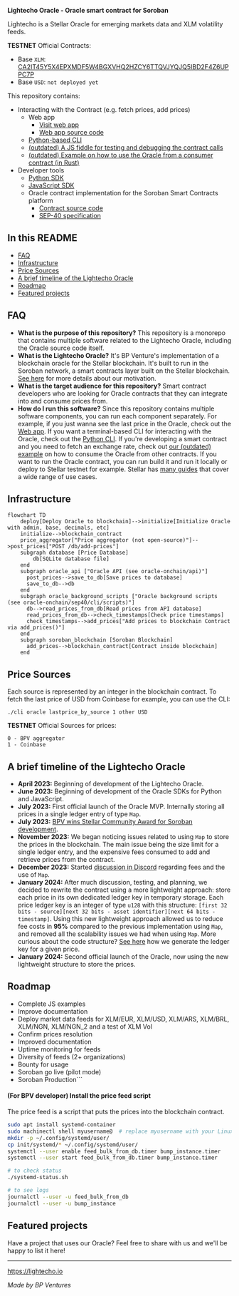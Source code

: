 **Lightecho Oracle - Oracle smart contract for Soroban**

Lightecho is a Stellar Oracle for emerging markets data and XLM volatility feeds.

**TESTNET** Official Contracts:

- Base `XLM`: [CA2IT45Y5X4EPXMDF5W4BGXVHQ2HZCY6TTQVJYQJQ5IBD2F4Z6UPPC7P](https://stellar.expert/explorer/testnet/contract/CA2IT45Y5X4EPXMDF5W4BGXVHQ2HZCY6TTQVJYQJQ5IBD2F4Z6UPPC7P)
- Base `USD`: `not deployed yet`

This repository contains:

- Interacting with the Contract (e.g. fetch prices, add prices)
  - Web app
    - [Visit web app](https://bp-ventures.github.io/lightecho-stellar-oracle/)
    - [Web app source code](./docs/v2.html)
  - [Python-based CLI](./oracle-onchain/sep40/cli)
  - [(outdated) A JS fiddle for testing and debugging the contract calls](https://playcode.io/1678393)
  - [(outdated) Example on how to use the Oracle from a consumer contract (in Rust)](./oracle-onchain/sep40/examples/price_up_down)
- Developer tools
  - [Python SDK](./oracle-sdk/python)
  - [JavaScript SDK](./oracle-sdk/javascript)
  - Oracle contract implementation for the Soroban Smart Contracts platform
    - [Contract source code](./oracle-onchain/sep40/contract)
    - [SEP-40 specification](https://github.com/stellar/stellar-protocol/blob/master/ecosystem/sep-0040.md)

## In this README

- [FAQ](#faq)
- [Infrastructure](#infrastructure)
- [Price Sources](#price-sources)
- [A brief timeline of the Lightecho Oracle](a-brief-timeline-of-the-lightecho-oracle)
- [Roadmap](#roadmap)
- [Featured projects](#featured-projects)

## FAQ

- **What is the purpose of this repository?**
  This repository is a monorepo that contains multiple software related to
  the Lightecho Oracle, including the Oracle source code itself.
- **What is the Lightecho Oracle?**
  It's BP Venture's implementation of a blockchain oracle for the Stellar blockchain.
  It's built to run in the Soroban network, a smart contracts layer built on the Stellar blockchain.
  [See here](./blockchain_oracle.md) for more details about our motivation.
- **What is the target audience for this repository?**
  Smart contract developers who are looking for Oracle contracts that they can
  integrate into and consume prices from.
- **How do I run this software?**
  Since this repository contains multiple software components, you can run each
  component separately. For example, if you just wanna see the last price in
  the Oracle, check out the [Web app](https://bp-ventures.github.io/lightecho-stellar-oracle/).
  If you want a terminal-based CLI for interacting with the Oracle, check out the [Python CLI](./oracle-onchain/sep40/cli).
  If you're developing a smart contract and you need to fetch an exchange rate, check out [our (outdated) example](./oracle-onchain/sep40/examples/price_up_down)
  on how to consume the Oracle from other contracts. If you want to run the Oracle
  contract, you can run build it and run it locally or deploy to Stellar testnet for example.
  Stellar has [many guides](https://soroban.stellar.org/docs/guides/) that cover a wide range of use cases.

## Infrastructure

```mermaid
flowchart TD
    deploy[Deploy Oracle to blockchain]-->initialize[Initialize Oracle with admin, base, decimals, etc]
    initialize-->blockchain_contract
    price_aggregator["Price aggregator (not open-source)"]-->post_prices["POST /db/add-prices"]
    subgraph database [Price Database]
        db[SQLite database file]
    end
    subgraph oracle_api ["Oracle API (see oracle-onchain/api)"]
      post_prices-->save_to_db[Save prices to database]
      save_to_db-->db
    end
    subgraph oracle_background_scripts ["Oracle background scripts (see oracle-onchain/sep40/cli/scripts)"]
      db-->read_prices_from_db[Read prices from API database]
      read_prices_from_db-->check_timestamps[Check price timestamps]
      check_timestamps-->add_prices["Add prices to blockchain Contract via add_prices()"]
    end
    subgraph soroban_blockchain [Soroban Blockchain]
      add_prices-->blockchain_contract[Contract inside blockchain]
    end
```

## Price Sources

Each source is represented by an integer in the blockchain contract.
To fetch the last price of USD from Coinbase for example, you can use the CLI:

```
./cli oracle lastprice_by_source 1 other USD
```

**TESTNET** Official Sources for prices:

```
0 - BPV aggregator
1 - Coinbase
```

## A brief timeline of the Lightecho Oracle

- **April 2023:** Beginning of development of the Lightecho Oracle.
- **June 2023:** Beginning of development of the Oracle SDKs for Python and JavaScript.
- **July 2023:** First official launch of the Oracle MVP. Internally storing all prices in a single ledger entry of type `Map`.
- **July 2023:** [BPV wins Stellar Community Award for Soroban development](https://p.bpventures.us/blog/lightecho-the-first-ever-emerging-market-oracle,-earns-bpv-the-stellar-community-fund-award/).
- **November 2023:** We began noticing issues related to using `Map` to store the prices in the blockchain.
  The main issue being the size limit for a single ledger entry, and the expensive
  fees consumed to add and retrieve prices from the contract.
- **December 2023:** Started [discussion in Discord](https://discord.com/channels/897514728459468821/1182655940969910294) regarding fees and the use of `Map`.
- **January 2024:** After much discussion, testing, and planning, we decided to rewrite
  the contract using a more lightweight approach: store each price in its own
  dedicated ledger key in temporary storage. Each price ledger key is an integer
  of type `u128` with this structure: `[first 32 bits - source][next 32 bits - asset identifier][next 64 bits - timestamp]`.
  Using this new lightweight approach allowed us to reduce fee costs in **95%** compared
  to the previous implementation using `Map`, and removed all the scalability
  issues we had when using `Map`.
  More curious about the code structure? [See here](https://github.com/bp-ventures/lightecho-stellar-oracle/blob/1377a5ed8270fdd89e0b183ba0007fd6b91d36ae/oracle-onchain/sep40/contract/src/utils.rs#L35) how we generate the ledger key for a given price.
- **January 2024:** Second official launch of the Oracle, now using the new lightweight
  structure to store the prices.

## Roadmap

- Complete JS examples
- Improve documentation
- Deploy market data feeds for XLM/EUR, XLM/USD, XLM/ARS, XLM/BRL, XLM/NGN, XLM/NGN_2 and a test of XLM Vol
- Confirm prices resolution
- Improved documentation
- Uptime monitoring for feeds
- Diversity of feeds (2+ organizations)
- Bounty for usage
- Soroban go live (pilot mode)
- Soroban Production```

#### (For BPV developer) Install the price feed script

The price feed is a script that puts the prices into the blockchain contract.

```bash
sudo apt install systemd-container
sudo machinectl shell myusername@  # replace myusername with your Linux username
mkdir -p ~/.config/systemd/user/
cp init/systemd/* ~/.config/systemd/user/
systemctl --user enable feed_bulk_from_db.timer bump_instance.timer
systemctl --user start feed_bulk_from_db.timer bump_instance.timer

# to check status
./systemd-status.sh

# to see logs
journalctl --user -u feed_bulk_from_db
journalctl --user -u bump_instance
```

## Featured projects

Have a project that uses our Oracle? Feel free to share with us and we'll be happy to list it here!

---

https://lightecho.io

_Made by BP Ventures_
